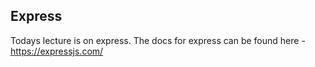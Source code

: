 ## Express

Todays lecture is on express. The docs for express can be found here - https://expressjs.com/
